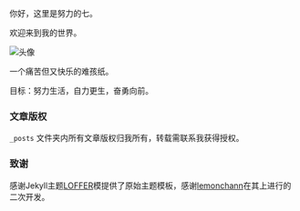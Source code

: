 你好，这里是努力的七。

欢迎来到我的世界。

![头像](https://img.xiejiaqi.cn/i/2023/01/30/63d6b2d739c09.webp)

一个痛苦但又快乐的难孩纸。

目标：努力生活，自力更生，奋勇向前。

### 文章版权

`_posts` 文件夹内所有文章版权归我所有，转载需联系我获得授权。

### 致谢

感谢Jekyll主题[LOFFER](https://fromendworld.github.io/LOFFER/)模提供了原始主题模板，感谢[lemonchann](https://github.com/lemonchann/lemonchann.github.io)在其上进行的二次开发。
